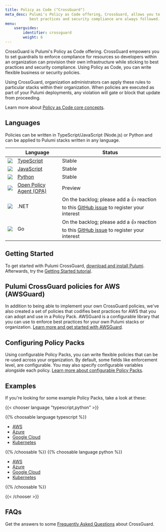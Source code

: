 ```yaml
---
title: Policy as Code ("CrossGuard")
meta_desc: Pulumi's Policy as Code offering, CrossGuard, allows you to set guardrails for resources so
           best practices and security compliance are always followed.
menu:
    userguides:
        identifier: crossguard
        weight: 6
---
```


CrossGuard is Pulumi's Policy as Code offering. CrossGuard empowers you to set guardrails to enforce compliance for resources so developers within an organization can provision their own infrastructure while sticking to best practices and security compliance. Using Policy as Code, you can write flexible business or security policies.

Using CrossGuard, organization administrators can apply these rules to particular stacks within their organization. When policies are executed as part of your Pulumi deployments, any violation will gate or block that update from proceeding.

Learn more about [Policy as Code core concepts](/docs/guides/crossguard/core-concepts).

## Languages

Policies can be written in TypeScript/JavaScript (Node.js) or Python and can be applied to Pulumi stacks written in any language.

|                                                        | Language                                                                     | Status                                                                                                                                        |
|--------------------------------------------------------|------------------------------------------------------------------------------|-----------------------------------------------------------------------------------------------------------------------------------------------|
| <img src="/logos/tech/logo-ts.png" class="h-10" />     | [TypeScript](/docs/reference/pkg/nodejs/pulumi/policy)      | Stable                                                                                                                                        |
| <img src="/logos/tech/logo-js.png" class="h-10" />     | [JavaScript](/docs/reference/pkg/nodejs/pulumi/policy)      | Stable                                                                                                                                        |
| <img src="/logos/tech/logo-python.png" class="h-10" /> | [Python](/docs/reference/pkg/python/pulumi_policy)          | Stable                                                                                                                                        |
| <img src="/logos/tech/logo-opa.png" class="h-10" />    | [Open Policy Agent (OPA)](/blog/opa-support-for-crossguard) | Preview                                                                                                                                       |
| <img src="/logos/tech/dotnet.png" class="h-10" />      | .NET                                                                         | On the backlog; please add a 👍 reaction to this [GitHub issue](https://github.com/pulumi/pulumi-policy/issues/229) to register your interest |
| <img src="/logos/tech/logo-golang.png" class="h-10" /> | Go                                                                           | On the backlog; please add a 👍 reaction to this [GitHub issue](https://github.com/pulumi/pulumi-policy/issues/230) to register your interest |

## Getting Started

To get started with Pulumi CrossGuard, [download and install Pulumi](/docs/get-started/install). Afterwards,
try the [Getting Started tutorial](./get-started).

## Pulumi CrossGuard policies for AWS (AWSGuard)

In addition to being able to implement your own CrossGuard policies, we've also created a set of policies that codifies best practices for AWS that you can adopt and use in a Policy Pack. AWSGuard is a configurable library that you can use to enforce best practices for your own Pulumi stacks or organization. [Learn more and get started with AWSGuard](./awsguard).

## Configuring Policy Packs

Using configurable Policy Packs, you can write flexible policies that can be re-used across your organization. By default, some fields like enforcement level, are configurable. You may also specify configurable variables alongside each policy. [Learn more about configurable Policy Packs](./configuration).

## Examples

If you're looking for some example Policy Packs, take a look at these:

{{< chooser language "typescript,python" >}}

{{% choosable language typescript %}}

* [AWS](https://github.com/pulumi/examples/tree/master/policy-packs/aws-ts)
* [Azure](https://github.com/pulumi/examples/tree/master/policy-packs/azure-ts)
* [Google Cloud](https://github.com/pulumi/examples/tree/master/policy-packs/gcp-ts)
* [Kubernetes](https://github.com/pulumi/examples/tree/master/policy-packs/kubernetes-ts)

{{% /choosable %}}
{{% choosable language python %}}

* [AWS](https://github.com/pulumi/examples/tree/master/policy-packs/aws-python)
* [Azure](https://github.com/pulumi/examples/tree/master/policy-packs/azure-python)
* [Google Cloud](https://github.com/pulumi/examples/tree/master/policy-packs/gcp-python)
* [Kubernetes](https://github.com/pulumi/examples/tree/master/policy-packs/kubernetes-python)

{{% /choosable %}}

{{< /chooser >}}

## FAQs

Get the answers to some [Frequently Asked Questions](./faq) about CrossGuard.

